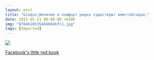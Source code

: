 ```yaml
---
layout: post
title: "&laquo;Величие и комфорт редко существуют вместе&raquo;"
date: 2015-05-21 00:00:00 +0300
img: "8784b16535466b04bfc1.jpg"
tags: [Imported]
---
```


![](/blog/assets/8784b16535466b04bfc1.jpg)

[Facebook's little red book](http://thenextweb.com/facebook/2015/05/20/heres-our-first-peek-inside-the-little-red-book-facebook-gives-to-employees/)